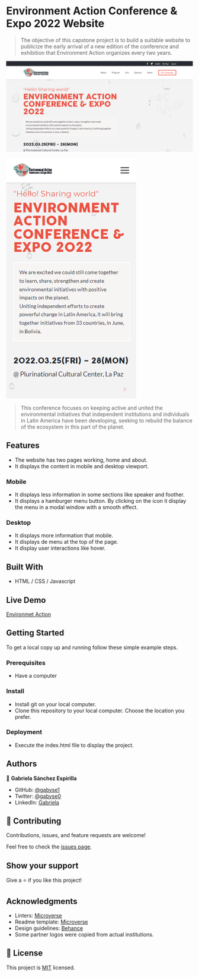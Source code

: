 # Environment Action Conference & Expo 2022 Website

> The objective of this capstone project is to build a suitable website to publicize the early arrival of a new edition of the conference and exhibition that Environment Action organizes every two years.

![screenshot desktop](./screenshot-desktop.png)

![screenshot mobile](./screenshot-mobile.png)

> This conference focuses on keeping active and united the environmental initiatives that independent institutions and individuals in Latin America have been developing, seeking to rebuild the balance of the ecosystem in this part of the planet.


## Features

- The website has two pages working, home and about.
- It displays the content in mobile and desktop viewport.

### Mobile
- It displays less information in some sections like speaker and foother.
- It displays a hamburger menu button. By clicking on the icon it display the menu in a modal window with a smooth effect.

### Desktop
- It displays more information that mobile.
- It displays de menu at the top of the page.
- It display user interactions like hover.

## Built With

- HTML / CSS / Javascript

## Live Demo

[Environmet Action](https://gabyse1.github.io/repo-capston-project-01/)


## Getting Started


To get a local copy up and running follow these simple example steps.

### Prerequisites

- Have a computer

### Install

- Install git on your local computer.
- Clone this repository to your local computer. Choose the location you prefer.

### Deployment

- Execute the index.html file to display the project.


## Authors

👤 **Gabriela Sánchez Espirilla**

- GitHub: [@gabyse1](https://github.com/gabyse1)
- Twitter: [@gabyse0](https://twitter.com/gabyse0)
- LinkedIn: [Gabriela](https://www.linkedin.com/in/gabriela-s%C3%A1nchez-espirilla-83011b225/)


## 🤝 Contributing

Contributions, issues, and feature requests are welcome!

Feel free to check the [issues page](../../issues/).

## Show your support

Give a ⭐️ if you like this project!

## Acknowledgments

- Linters: [Microverse](https://github.com/microverseinc/linters-config)
- Readme template: [Microverse](https://github.com/microverseinc/readme-template)
- Design guidelines: [Behance](https://www.behance.net/gallery/29845175/CC-Global-Summit-2015)
- Some partner logos were copied from actual institutions.

## 📝 License

This project is [MIT](./MIT.md) licensed.
